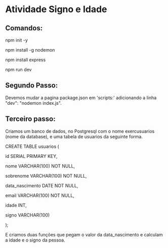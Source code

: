 <h1 aling='center'>Atividade Signo e Idade</h1>
<h2>Comandos:</h2>
<p>npm init -y</p>
<p>npm install -g nodemon</p>
<p>npm install express</p>
<p>npm run dev</p>
<h2>Segundo Passo:</h2>
<p>Devemos mudar a pagina package.json em 'scripts:' adicionando a linha "dev": "nodemon index.js".</p>
<div >
 <h2>Terceiro passo:</h2>
<p>Criamos um banco de dados, no Postgresql com o nome exercusuarios (nome da database), e uma tabela de usuarios da seguinte forma. </p>
<p>CREATE TABLE usuarios ( </p>
<p> id SERIAL PRIMARY KEY,</p>
<p> nome VARCHAR(100) NOT NULL,</p>
<p> sobrenome VARCHAR(100) NOT NULL,</p>
<p> data_nascimento DATE NOT NULL,</p>
<p> email VARCHAR(100) NOT NULL,</p>
<p> idade INT,</p>
 <p></p>signo VARCHAR(100)</p>
 <p>); </p>
 </div>
 <p>E criamos duas funções que pegam o valor da data_nascimento e calculam a idade e o signo da pessoa.</p>
